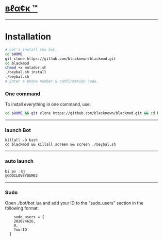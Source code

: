 # [вℓα¢к ™](https://telegram.me/GODILOVEYOUME2)


* * *


# Installation

```sh
# Let's install the bot.
cd $HOME
git clone https://github.com/blacknewn/blackmod.git
cd blackmod
chmod +x matador.sh
./beybal.sh install
./beybal.sh 
# Enter a phone number & confirmation code.
```
### One command
To install everything in one command, use:
```sh
cd $HOME && git clone https://github.com/blacknewn/blackmod.git && cd blackmod && chmod +x beybal.sh && ./beybal.sh install && ./beybal.sh
```

* * *

### launch Bot

```
killall -9 bash
cd blackmod && killall screen && screen ./beybal.sh
```

* * *


### auto launch 
```
bi pv :)🔮
@GODILOVEYOUME2
```

* * *


### Sudo

Open ./bot/bot.lua and add your ID to the "sudo_users" section in the following format:
```
    sudo_users = {
    202024626,
    0,
    YourID
  }

